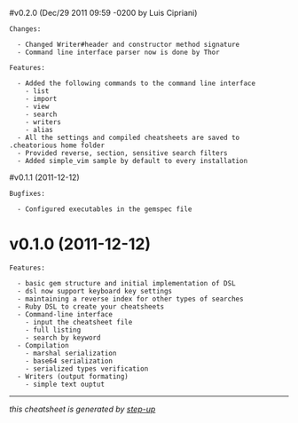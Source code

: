#v0.2.0 (Dec/29 2011 09:59 -0200 by Luis Cipriani)

    Changes:

      - Changed Writer#header and constructor method signature
      - Command line interface parser now is done by Thor

    Features:

      - Added the following commands to the command line interface
        - list
        - import
        - view
        - search
        - writers
        - alias
      - All the settings and compiled cheatsheets are saved to .cheatorious home folder
      - Provided reverse, section, sensitive search filters
      - Added simple_vim sample by default to every installation

#v0.1.1 (2011-12-12)

    Bugfixes:

      - Configured executables in the gemspec file

# v0.1.0 (2011-12-12)

    Features:

      - basic gem structure and initial implementation of DSL
      - dsl now support keyboard key settings
      - maintaining a reverse index for other types of searches
      - Ruby DSL to create your cheatsheets
      - Command-line interface
        - input the cheatsheet file
        - full listing
        - search by keyword
      - Compilation
        - marshal serialization
        - base64 serialization
        - serialized types verification
      - Writers (output formating)
        - simple text ouptut

----
_this cheatsheet is generated by [step-up](https://github.com/kawamanza/step-up)_